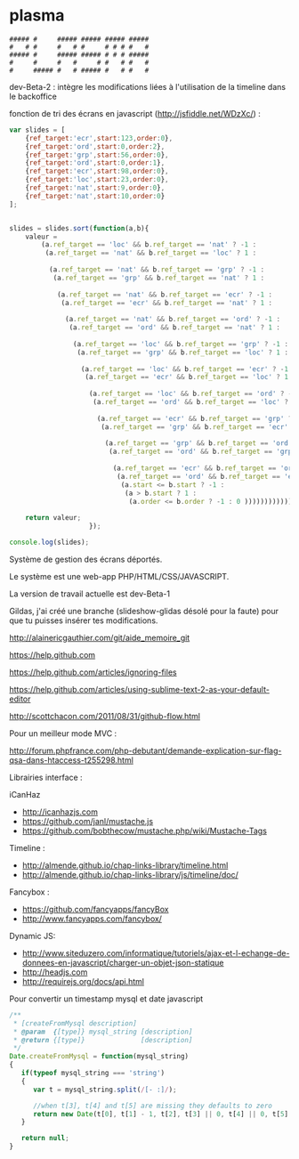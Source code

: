 plasma
======
```
##### #     ##### ##### ##### #####
#   # #     #   # #     # # # #   #
##### #     ##### ##### # # # #####
#     #     #   #     # #   # #   #
#     ##### #   # ##### #   # #   #
```

dev-Beta-2 : intègre les modifications liées à l'utilisation de la timeline dans le backoffice


fonction de tri des écrans en javascript (http://jsfiddle.net/WDzXc/) :
```javascript
var slides = [
    {ref_target:'ecr',start:123,order:0},
    {ref_target:'ord',start:0,order:2},
    {ref_target:'grp',start:56,order:0},
    {ref_target:'ord',start:0,order:1},
    {ref_target:'ecr',start:98,order:0},
    {ref_target:'loc',start:23,order:0},
    {ref_target:'nat',start:9,order:0},
    {ref_target:'nat',start:10,order:0}
];


slides = slides.sort(function(a,b){
    valeur =
        (a.ref_target == 'loc' && b.ref_target == 'nat' ? -1 :
         (a.ref_target == 'nat' && b.ref_target == 'loc' ? 1 :
          
          (a.ref_target == 'nat' && b.ref_target == 'grp' ? -1 :
           (a.ref_target == 'grp' && b.ref_target == 'nat' ? 1 :
            
            (a.ref_target == 'nat' && b.ref_target == 'ecr' ? -1 :
             (a.ref_target == 'ecr' && b.ref_target == 'nat' ? 1 :
              
              (a.ref_target == 'nat' && b.ref_target == 'ord' ? -1 :
               (a.ref_target == 'ord' && b.ref_target == 'nat' ? 1 :
                
                (a.ref_target == 'loc' && b.ref_target == 'grp' ? -1 :
                 (a.ref_target == 'grp' && b.ref_target == 'loc' ? 1 :
                  
                  (a.ref_target == 'loc' && b.ref_target == 'ecr' ? -1 :
                   (a.ref_target == 'ecr' && b.ref_target == 'loc' ? 1 :
                    
                    (a.ref_target == 'loc' && b.ref_target == 'ord' ? -1 :
                     (a.ref_target == 'ord' && b.ref_target == 'loc' ? 1 :
                      
                      (a.ref_target == 'ecr' && b.ref_target == 'grp' ? -1 :
                       (a.ref_target == 'grp' && b.ref_target == 'ecr' ? 1 :
                        
                        (a.ref_target == 'grp' && b.ref_target == 'ord' ? -1 :
                         (a.ref_target == 'ord' && b.ref_target == 'grp' ? 1 :
                          
                          (a.ref_target == 'ecr' && b.ref_target == 'ord' ? -1 :
                           (a.ref_target == 'ord' && b.ref_target == 'ecr' ? 1 :
                            (a.start <= b.start ? -1 : 
                             (a > b.start ? 1 :
                              (a.order <= b.order ? -1 : 0 )))))))))))))))))))))));
    
    return valeur;
					});

console.log(slides);

```


Système de gestion des écrans déportés.

Le système est une web-app PHP/HTML/CSS/JAVASCRIPT.

La version de travail actuelle est dev-Beta-1

Gildas, j'ai créé une branche (slideshow-glidas désolé pour la faute) pour que tu puisses insérer tes modifications.


http://alainericgauthier.com/git/aide_memoire_git

https://help.github.com

https://help.github.com/articles/ignoring-files

https://help.github.com/articles/using-sublime-text-2-as-your-default-editor

http://scottchacon.com/2011/08/31/github-flow.html


Pour un meilleur mode MVC :

http://forum.phpfrance.com/php-debutant/demande-explication-sur-flag-qsa-dans-htaccess-t255298.html

Librairies interface :

iCanHaz
- http://icanhazjs.com
- https://github.com/janl/mustache.js
- https://github.com/bobthecow/mustache.php/wiki/Mustache-Tags
 
Timeline :
- http://almende.github.io/chap-links-library/timeline.html
- http://almende.github.io/chap-links-library/js/timeline/doc/

Fancybox :
- https://github.com/fancyapps/fancyBox
- http://www.fancyapps.com/fancybox/

Dynamic JS:
- http://www.siteduzero.com/informatique/tutoriels/ajax-et-l-echange-de-donnees-en-javascript/charger-un-objet-json-statique
- http://headjs.com
- http://requirejs.org/docs/api.html
 
Pour convertir un timestamp mysql et date javascript
```javascript
/**
 * [createFromMysql description]
 * @param  {[type]} mysql_string [description]
 * @return {[type]}              [description]
 */
Date.createFromMysql = function(mysql_string)
{ 
   if(typeof mysql_string === 'string')
   {
      var t = mysql_string.split(/[- :]/);

      //when t[3], t[4] and t[5] are missing they defaults to zero
      return new Date(t[0], t[1] - 1, t[2], t[3] || 0, t[4] || 0, t[5] || 0);          
   }

   return null;   
}
```
